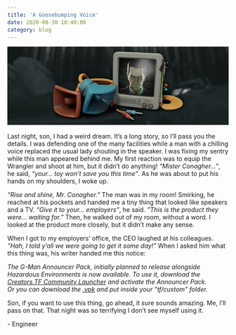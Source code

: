 ```yaml
---
title: 'A Goosebumping Voice'
date: 2020-08-30 18:49:00
category: blog
---
```


<a class="no-anim-underline" href="/launcher"><img src="/cdn/assets/images/blogposts/71/gmanannouncer.jpg"></a>

<p>Last night, son, I had a weird dream. It’s a long story, so I’ll pass you the details. I was defending one of the many facilities while a man with a chilling voice replaced the usual lady shouting in the speaker. I was fixing my sentry while this man appeared behind me. My first reaction was to equip the Wrangler and shoot at him, but it didn’t do anything! <i>“Mister Conagher…”</i>, he said, <i>“your… toy won’t save you this time”</i>. As he was about to put his hands on my shoulders, I woke up.</p>

<p><i>“Rise and shine, Mr. Conagher.”</i> The man was in my room! Smirking, he reached at his pockets and handed me a tiny thing that looked like speakers and a TV. <i>“Give it to your… employers”</i>, he said. <i>”This is the product they were… waiting for.”</i> Then, he walked out of my room, without a word. I looked at the product more closely, but it didn’t make any sense.</p>

<p>When I got to my employers’ office, the CEO laughed at his colleagues. <i>“Hah, I told y’all we were going to get it some day!”</i> When I asked him what this thing was, his writer handed me this notice:</p>

<p><i>The G-Man Announcer Pack, initially planned to release alongside Hazardous Environments is now available. To use it, download the <a href="/launcher">Creators.TF Community Launcher</a> and activate the Announcer Pack.<br>Or you can download the <a href="https://fastdl.creators.tf/launcher/announcer/creators_tf_announcer_gman.zip" download>.vpk</a> and put inside your "tf/custom" folder.</i></p>

<p>Son, if you want to use this thing, go ahead, it sure sounds amazing. Me, I’ll pass on that. That night was so terrifying I don’t see myself using it.</p>

<p>- Engineer</p>

